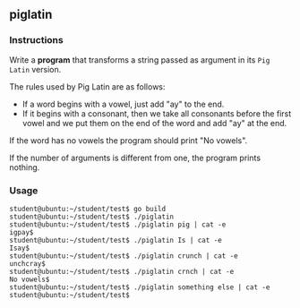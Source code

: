## piglatin

### Instructions

Write a **program** that transforms a string passed as argument in its `Pig Latin` version.

The rules used by Pig Latin are as follows:

- If a word begins with a vowel, just add "ay" to the end.
- If it begins with a consonant, then we take all consonants before the first vowel and we put them on the end of the word and add "ay" at the end.

If the word has no vowels the program should print "No vowels".

If the number of arguments is different from one, the program prints nothing.

### Usage

```console
student@ubuntu:~/student/test$ go build
student@ubuntu:~/student/test$ ./piglatin
student@ubuntu:~/student/test$ ./piglatin pig | cat -e
igpay$
student@ubuntu:~/student/test$ ./piglatin Is | cat -e
Isay$
student@ubuntu:~/student/test$ ./piglatin crunch | cat -e
unchcray$
student@ubuntu:~/student/test$ ./piglatin crnch | cat -e
No vowels$
student@ubuntu:~/student/test$ ./piglatin something else | cat -e
student@ubuntu:~/student/test$
```
